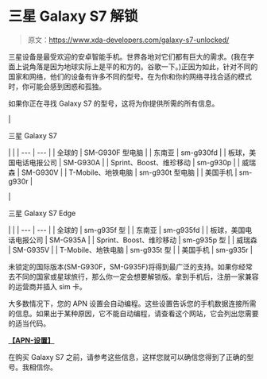 # 三星 Galaxy S7 解锁

> 原文：<https://www.xda-developers.com/galaxy-s7-unlocked/>

三星设备是最受欢迎的安卓智能手机。世界各地对它们都有巨大的需求。(我在字面上说角落是因为地球实际上是平的和方的。谷歌一下。)正因为如此，针对不同的国家和网络，他们的设备有许多不同的型号。在为你和你的网络寻找合适的模式时，你可能会感到困惑和孤独。

如果你正在寻找 Galaxy S7 的型号，这将为你提供所需的所有信息。

| 

三星 Galaxy S7

 |  |
| --- | --- |
| 全球的 | SM-G930F 型电脑 |
| 东南亚 | sm-g930fd |
| 板球，美国电话电报公司 | SM-G930A |
| Sprint、Boost、维珍移动 | sm-g930p |
| 威瑞森 | SM-G930V |
| T-Mobile、地铁电脑 | sm-g930t 型电脑 |
| 美国手机 | sm-g930r |

| 

三星 Galaxy S7 Edge

 |  |
| --- | --- |
| 全球的 | sm-g935f 型 |
| 东南亚 | sm-g935fd |
| 板球，美国电话电报公司 | SM-G935A |
| Sprint、Boost、维珍移动 | sm-g935p 型 |
| 威瑞森 | SM-G935V |
| T-Mobile、地铁电脑 | sm-g935t 型 |
| 美国手机 | sm-g935r |

未锁定的国际版本(SM-G930F，SM-G935F)将得到最广泛的支持。如果你经常去不同的国家或星球旅行，那么你一定会想要解锁版。拿到手机后，注册一家兼容的运营商并插入 sim 卡。

大多数情况下，您的 APN 设置会自动编程。这些设置告诉您的手机数据连接所需的信息。如果出于某种原因，它不能自动编程，请查看这个网站，它会列出您需要的适当代码。

[**【APN-设置】**](http://apn-settings.com/world-apn-list/)

在购买 Galaxy S7 之前，请参考这些信息，这样您就可以确信您得到了正确的型号。我相信你。